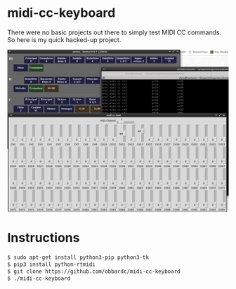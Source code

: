 # midi-cc-keyboard

There were no basic projects out there to simply test MIDI CC commands.
So here is my quick hacked-up project.

![screenshot](screenshot.png?raw=true "Screenshot")

# Instructions

```
$ sudo apt-get install python3-pip python3-tk
$ pip3 install python-rtmidi
$ git clone https://github.com/obbardc/midi-cc-keyboard
$ ./midi-cc-keyboard
```
